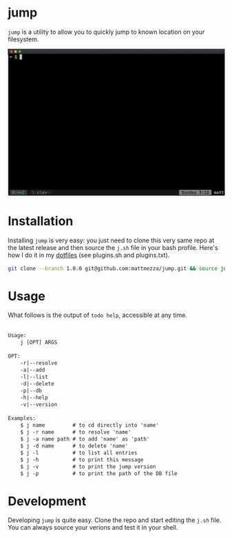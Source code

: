 jump
===

`jump` is a utility to allow you to quickly jump to known location on your filesystem.

![](j.gif)

Installation
===

Installing `jump` is very easy: you just need to clone this very same repo at the latest release and then source the `j.sh` file in your bash profile. Here's how I do it in my [dotfiles](https://github.com/mattmezza/dotfiles) (see plugins.sh and plugins.txt).

```bash
git clone --branch 1.0.0 git@github.com:mattmezza/jump.git && source jump/j.sh
```
Usage
===

What follows is the output of `todo help`, accessible at any time.

```

Usage:
    j [OPT] ARGS

OPT:
    -r|--resolve
    -a|--add
    -l|--list
    -d|--delete
    -p|--db
    -h|--help
    -v|--version

Examples:
    $ j name         # to cd directly into 'name'
    $ j -r name      # to resolve 'name'
    $ j -a name path # to add 'name' as 'path'
    $ j -d name      # to delete 'name'
    $ j -l           # to list all entries
    $ j -h           # to print this message
    $ j -v           # to print the jump version
    $ j -p           # to print the path of the DB file
```

Development
===

Developing `jump` is quite easy. Clone the repo and start editing the `j.sh` file. You can always source your verions and test it in your shell.

